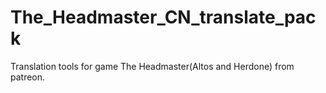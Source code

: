 # The_Headmaster_CN_translate_pack
Translation tools for game The Headmaster(Altos and Herdone) from patreon.
